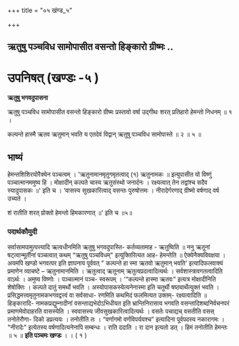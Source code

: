 +++
title = "०५ खंण्ड_५"

+++


## ऋतुषु पञ्चविध सामोपासीत वसन्तो हिङ्कारो ग्रीष्मः ..

# **उपनिषत् (खण्डः -५ )**

**ऋतुषु भगवदुपासना**

ऋतुषु पञ्चविध सामोपासीत वसन्तो हिङ्कारो ग्रीष्मः प्रस्तावो वर्षा उद्गीथः शरत् प्रतिहारो हेमन्तो निधनम् ॥ १ ।

कल्पन्ते हास्मै ऋतव ऋतुमान् भवति य एतदेवं विद्वान् ऋतुषु पञ्चविध सामोपास्ते ॥ २ ॥ ५ ॥

## **भाष्यं**

हेमन्तशिशिरयोरैक्येन पञ्चत्वम् । 'ऋतुनामानमृतुगमृतत्वाद् (१) ऋतुनामकः ॥ इत्युपासीत यो विष्णुं पञ्चात्मानममुष्य हि । मोक्षादीन् कल्पते चास्य ऋतुसंस्थो जनार्दनः । रक्ष्यत्वात् तेन तद्वांश्च सदैव स्यादुपासकः ॥' इति च । ‘वासस्य सुखकारित्वाद् वसन्तः पुरुषोत्तमः । नीरादेर्गरणाद् ग्रीष्मो वर्षणाद् वर्ष उच्यते ।

शं रातीति शरत् प्रोक्तो हेमन्तो हिमकारणात् ॥' इति च ॥५॥

### पदार्थकौमुदी

सर्वासामपामुत्पत्त्यादि ऋत्वधीनमिति ऋतुषु भगवदुपास्ति- कर्तव्यतामाह - ऋतुष्विति ॥ ननु ऋतूनां षट्त्वान्मूर्तीनां पञ्चत्वात् कथम् “ऋतुषु पञ्चविधम्" इत्युक्तिरित्यत आह- हेमन्तेति ॥ ऐक्येनैक्यविवक्षया । अयमपि खण्डो भगवत्पर इति ज्ञापनाय पूर्ववत् " कल्पन्ते हा स्मा ऋतवो ऋतुमान् भवति' इत्यादिफलवाक्यं प्रमाणेन व्याचष्टे – ऋतुनामानमिति । ऋतुत्वाद् ऋतूनाम् ऋतुत्वप्रदत्वादित्यर्थः । सर्वशास्त्रावगतत्वादिति वाऽर्थः । अमुष्य विष्णोः । पञ्चात्मानं पञ्च- स्वरूपम् । ‘“कल्पन्ते हास्मा ऋतवः" इत्यत्र मोक्षादीनिति शेषोक्तिः । कल्पते दातुं समर्थो भवति । अस्योपासकस्येत्यनेनास्मा इति चतुर्थी षष्ठ्यार्थेत्युक्तं भवति । प्रसिद्धमत्त्वमृतुनामकभगवद्वत्त्वं वा सर्वसाधा- रणमिति कथमिदं फलमित्यत उक्तम्- रक्ष्यत्वादिति ॥ हिङ्कारादि- नामकप्रद्युम्नादीनां वसन्ताद्यभेदोऽभिधीयत इति भ्रान्तिनिरासाय भगवति वसन्तादिशब्दनिर्वचनपरं प्रमाणमेवोदाहरति वासस्येति । स्ववासस्य जीवसुखकारित्वादित्यर्थः । वसतेः पचाद्यच् वसतीति वसस् तनोतेरौणा- दिको डप्रत्ययः । तनोतीति तः । “वर्णागमो वर्णविपर्ययश्च” इत्यादिना पूर्वपदस्य नकारागमः । "नीरादेः" इत्येतस्य वर्षणादित्यनेनापि सम्बन्धः । राति ददाति । रा दान इत्यतो डत् । हिमं तनोतीति हेमन्तः ॥ ५ ॥ **इति पञ्चमः खण्डः** । । ( १ )

